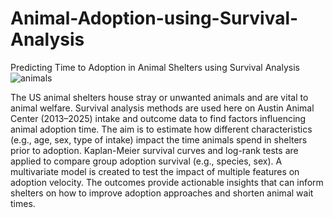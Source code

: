 # Animal-Adoption-using-Survival-Analysis
Predicting Time to Adoption in Animal Shelters using Survival Analysis
![animals](https://github.com/user-attachments/assets/1a5f752d-6591-4212-85e9-7caafa922931)


The US animal shelters house stray or unwanted animals and are vital to animal welfare. Survival analysis 
methods are used here on Austin Animal Center (2013–2025) intake and outcome data to find factors 
influencing animal adoption time. The aim is to estimate how different characteristics (e.g., age, sex, type of 
intake) impact the time animals spend in shelters prior to adoption. Kaplan-Meier survival curves and log-rank 
tests are applied to compare group adoption survival (e.g., species, sex). A multivariate model is created to test 
the impact of multiple features on adoption velocity. The outcomes provide actionable insights that can inform 
shelters on how to improve adoption approaches and shorten animal wait times. 
